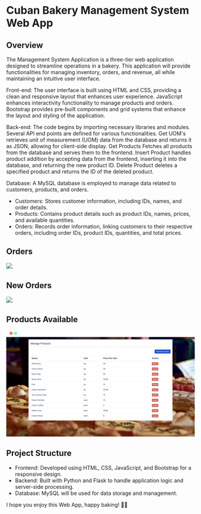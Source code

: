 # Cuban Bakery Management System Web App

## Overview

The Management System Application is a three-tier web application designed to streamline operations in a bakery. This application will provide functionalities for managing inventory, orders, and revenue, all while maintaining an intuitive user interface.


Front-end: The user interface is built using HTML and CSS, providing a clean and responsive layout that enhances user experience. JavaScript enhances interactivity functionality to manage products and orders. Bootstrap provides pre-built components and grid systems that enhance the layout and styling of the application.


Back-end: The code begins by importing necessary libraries and modules. Several API end points are defined for various functionalities. Get UOM's retrieves unit of measurement (UOM) data from the database and returns it as JSON, allowing for client-side display. Get Products Fetches all products from the database and serves them to the frontend. Insert Product handles product addition by accepting data from the frontend, inserting it into the database, and returning the new product ID. Delete Product deletes a specified product and returns the ID of the deleted product.


Database: A MySQL database is employed to manage data related to customers, products, and orders. 
- Customers: Stores customer information, including IDs, names, and order details.
- Products: Contains product details such as product IDs, names, prices, and available quantities.
- Orders: Records order information, linking customers to their respective orders, including order IDs, product IDs, quantities, and total prices.


## Orders
![](orders.PNG)

## New Orders
![](neworder.PNG)

## Products Available
![](products.PNG)


## Project Structure

- Frontend: Developed using HTML, CSS, JavaScript, and Bootstrap for a responsive design.
- Backend: Built with Python and Flask to handle application logic and server-side processing.
- Database: MySQL will be used for data storage and management.


I hope you enjoy this Web App, happy baking! 🍞🥐